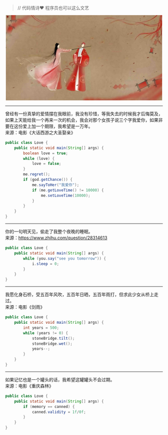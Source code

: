 > // 代码情诗:heart: 程序员也可以这么文艺

<p align="center">
	<img src="images/dhxy.jpg" width="500"/>
</p>

---

曾经有一份真挚的爱情摆在我眼前，我没有珍惜，等我失去的时候我才后悔莫及，如果上天能给我一个再来一次的机会，我会对那个女孩子说三个字我爱你，如果非要在这份爱上加一个期限，我希望是一万年。  
来源：电影《大话西游之大圣娶亲》
```java
public class Love {
    public static void main(String[] args) {
        boolean love = true;
        while (love) {
            love = false;
        }
        me.regret();
        if (god.getChance()) {
            me.sayToHer("我爱你");
            if (me.getLoveTime() != 10000) {
                me.setLoveTime(10000);
            }
        }
    }
}
```

---

你的一句明天见，偷走了我整个夜晚的睡眠。  
来源：https://www.zhihu.com/question/28314613
```java
public class Love {
    public static void main(String[] args) {
        while (you.say("see you tomorrow")) {
            i.sleep = 0;
        }
    }
}
```

---

我愿化身石桥，受五百年风吹，五百年日晒，五百年雨打，但求此少女从桥上走过。  
来源：电影《剑雨》
```java
public class Love {
    public static void main(String[] args) {
        int years = 500;
        while (years != 0) {
            stoneBridge.tilt();
            stoneBridge.wet();
            years--;
        }
    }
}
```

---

如果记忆也是一个罐头的话，我希望这罐罐头不会过期。  
来源：电影《重庆森林》
```java
public class Love {
    public static void main(String[] args) {
        if (memory == canned) {
            canned.validity = 1f/0f;
        }
    }
}
```